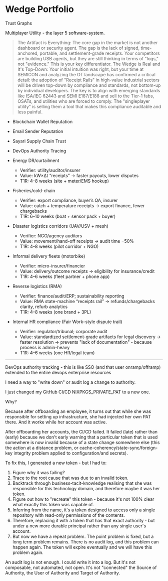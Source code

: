 # Wedge Portfolio

Trust Graphs

Multiplayer Utility - the layer 5 software-system.

> The Artifact is Everything: The core gap in the market is not another
> dashboard or security agent. The gap is the lack of signed, time-anchored,
> portable, and settlement-grade receipts. Your competitors are building USB
> agents, but they are still thinking in terms of "logs," not "evidence." This
> is your key differentiator. The Wedge is Real and It's Top-Down: Your initial
> intuition was right, but your time at SEMICON and analyzing the OT landscape
> has confirmed a critical detail: the adoption of "Receipt Rails" in high-value
> industrial sectors will be driven top-down by compliance and standards, not
> bottom-up by individual developers. The key is to align with emerging
> standards like ISA/IEC 62443 and SEMI E187/E188 and sell to the Tier-1 fabs,
> OSATs, and utilities who are forced to comply. The "singleplayer utility" is
> selling them a tool that makes this compliance auditable and less painful.

- Blockchain Wallet Reputation
- Email Sender Reputation
- Sayari Supply Chain Trust
- DevOps Authority Tracing

- Energy DR/curtailment
  - Verifier: utility/auditor/insurer
  - Value: kW×Δt “receipts” → faster payouts, lower disputes
  - T1R: 4–8 weeks (site + meter/EMS hookup)
- Fisheries/cold-chain
  - Verifier: export compliance, buyer’s QA, insurer
  - Value: catch + temperature receipts → export finance, fewer chargebacks
  - T1R: 6–10 weeks (boat + sensor pack + buyer)
- Disaster logistics corridors (UAV/USV + mesh)
  - Verifier: NGO/agency auditors
  - Value: movement/hand-off receipts → audit time −50%
  - T1R: 4–8 weeks (pilot corridor + NGO)
- Informal delivery fleets (motorbike)
  - Verifier: micro-insurer/financier
  - Value: delivery/outcome receipts → eligibility for insurance/credit
  - T1R: 4–6 weeks (fleet partner + phone app)
- Reverse logistics (RMA)
  - Verifier: finance/audit/ERP; sustainability reporting
  - Value: RMA state-machine “receipts rail” → refunds/chargebacks clarity,
    refurb analytics
  - T1R: 4–8 weeks (one brand + 3PL)
- Internal HR compliance (Fair Work–style dispute trail)
  - Verifier: regulator/tribunal; corporate audit
  - Value: standardized settlement-grade artifacts for legal discovery → faster
    resolution -> prevents "lack of documentation" - because process is
    admin-heavy
  - T1R: 4–6 weeks (one HR/legal team)

---

DevOps authority tracking - this is like SSO (and that user onramp/offramp)
extended to the entire devops enterprise resources

I need a way to "write down" or audit log a change to authority.

I just changed my GitHub CI/CD NIXPKGS_PRIVATE_PAT to a new one.

Why?

Because after offboarding an employee, it turns out that while she was
responsible for setting up infrastructure, she had injected her own PAT there.
And it worke while her account was active.

After offboarding her accounts, the CI/CD failed. It failed (late) rather than
(early) because we don't early warning that a particular token that is used
somewhere is now invalid because of a state change somewhere else (this the
action at a distance problem, or cache-coherency/state-sync/foreign-key
integrity problem applied to configuration/and secrets).

To fix this, I generated a new token - but I had to:

1. Figure why it was failing?
2. Trace to the root cause that was due to an invalid token.
3. Backtrack through business-tacit-knowledge realising that she was responsible
   for this technology domain, and therefore maybe it was her token.
4. Figure out how to "recreate" this token - because it's not 100% clear what
   exactly this token was capable of.
5. Inferring from the name, it's a token designed to access only a single
   repository with read-only permissions of the contents.
6. Therefore, replacing it with a token that has that exact authority - but
   under a new more durable principal rather than any single user's account.
7. But now we have a repeat problem. The point problem is fixed, but a long term
   problem remains. There is no audit log, and this problem can happen again.
   The token will expire eventually and we will have this problem again.

An audit log is not enough. I could write it into a log. But it's not
composable, not automated, not open. It's not "connected" the Source of
Authority, the User of Authority and Target of Authority.
